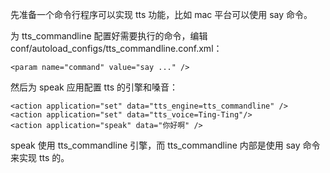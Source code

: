 先准备一个命令行程序可以实现 tts 功能，比如 mac 平台可以使用 say 命令。

为 tts_commandline 配置好需要执行的命令，编辑 conf/autoload_configs/tts_commandline.conf.xml：

```
<param name="command" value="say ..." />
```

然后为 speak 应用配置 tts 的引擎和嗓音：

```
<action application="set" data="tts_engine=tts_commandline" />
<action application="set" data="tts_voice=Ting-Ting"/>
<action application="speak" data="你好啊" />
```

speak 使用 tts_commandline 引擎，而 tts_commandline 内部是使用 say 命令来实现 tts 的。
